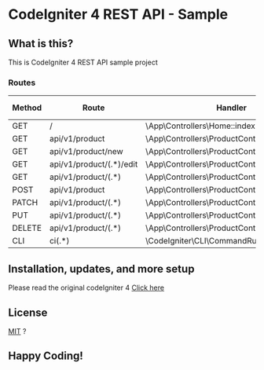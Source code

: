# CodeIgniter 4 REST API - Sample 

## What is this?

This is CodeIgniter 4 REST API sample project

### Routes

| Method | Route                    | Handler                                       | Before Filters | After Filters |
| ------ | ------------------------ | --------------------------------------------- | -------------- | ------------- |
| GET    | /                        | \App\Controllers\Home::index                  |                | toolbar       |
| GET    | api/v1/product           | \App\Controllers\ProductController::index     |                | toolbar       |
| GET    | api/v1/product/new       | \App\Controllers\ProductController::new       |                | toolbar       |
| GET    | api/v1/product/(.*)/edit | \App\Controllers\ProductController::edit/$1   |                | toolbar       |
| GET    | api/v1/product/(.*)      | \App\Controllers\ProductController::show/$1   |                | toolbar       |
| POST   | api/v1/product           | \App\Controllers\ProductController::create    |                | toolbar       |
| PATCH  | api/v1/product/(.*)      | \App\Controllers\ProductController::update/$1 |                | toolbar       |
| PUT    | api/v1/product/(.*)      | \App\Controllers\ProductController::update/$1 |                | toolbar       |
| DELETE | api/v1/product/(.*)      | \App\Controllers\ProductController::delete/$1 |                | toolbar       |
| CLI    | ci(.*)                   | \CodeIgniter\CLI\CommandRunner::index/$1      |                |               |



## Installation, updates, and more setup

Please read the original codeIgniter 4 [Click here](README-Origin.md)

## License
[MIT](LICENSE) ?

## Happy Coding!
